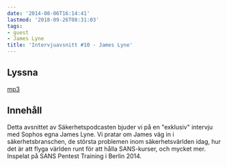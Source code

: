 ```yaml
---
date: '2014-08-06T16:14:41'
lastmod: '2018-09-26T08:31:03'
tags:
- guest
- James Lyne
title: 'Intervjuavsnitt #10 - James Lyne'
---
```



## Lyssna



[mp3](http://traffic.libsyn.com/sakerhetspodcasten/intervjujameslyne_mixdown_1.mp3)



## Innehåll

Detta avsnittet av Säkerhetspodcasten bjuder vi på en "exklusiv" intervju med Sophos
egna James Lyne. Vi pratar om James väg in i säkerhetsbranschen, de största problemen
inom säkerhetsvärlden idag, hur det är att flyga världen runt för att hålla SANS-kurser,
och mycket mer. Inspelat på SANS Pentest Training i Berlin 2014.

